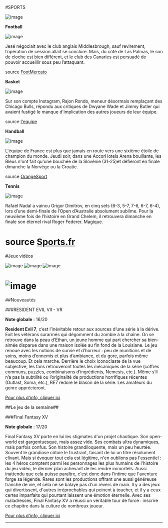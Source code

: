 #SPORTS

![image](http://bulgaria-online.bg/clients/210/images/catalog/categories/sports.png)

**Football**

![image](http://static.wixstatic.com/media/0c8f1b_d4d6bcd939034731865efef50ffa35ef~mv2.jpg_256)

 Jesé négociait avec le club anglais Middlesbrough, sauf revirement, l’opération de cession allait se conclure.
 Mais, du côté de Las Palmas, le son de cloche est bien différent, et le club des Canaries est persuadé de pouvoir accueillir
 sous peu l’attaquant.
 
 source [FootMercato](http://www.footmercato.net/liga/transferts/psg-retournement-de-situation-dans-le-dossier-jese_195012)
 
 **Basket**
 
![image](http://www.spox.com/de/sport/ussport/nba/1612/Bilder/rajon-rondo-600.jpg)

Sur son compte Instagram, Rajon Rondo, meneur désormais remplaçant des Chicago Bulls, répondu aux critiques
de Dwyane Wade et Jimmy Butler qui avaient fustigé le manque d'implication des autres joueurs de leur équipe.

source [l'equipe](http://www.lequipe.fr/Basket/Actualites/Rajon-rondo-repond-a-dwyane-wade-et-jimmy-butler-sur-les-difficultes-des-chicago-bulls/772556)

**Handball**

![image](http://handball.blog.lemonde.fr/files/2015/01/Niko.jpg)

L'équipe de France est plus que jamais en route vers une sixième étoile de champion du monde. Jeudi soir,
dans une AccorHotels Arena bouillante, les Bleus n'ont fait qu'une bouchée de la Slovénie (31-25)et défieront en finale
dimanche la Norvège ou la Croatie.

source [OrangeSport](http://sports.orange.fr/handball/article/handball-le-reve-est-a-portee-de-main-pour-les-bleus-qui-tiennent-leur-finale-CNT000000BZ9Ss.html) 

**Tennis**

![image](http://www.ubitennis.com/wp-content/uploads/2016/08/Rafa-Nadal-US-Open-2016-1-420x278.jpg)

Rafael Nadal a vaincu Grigor Dimitrov, en cinq sets (6-3, 5-7, 7-6, 6-7, 6-4),
lors d’une demi-finale de l’Open d’Australie absolument sublime.
Pour la neuvième fois de l’histoire en Grand Chelem, il retrouvera dimanche en finale son éternel rival Roger Federer. Magique.

source [Sports.fr](http://www.sports.fr/tennis/open-d-australie/articles/nadal-s-offre-une-finale-de-legende-s-1735268)
=======

#Jeux vidéos

![image](http://www.icone-png.com/ico/52/52006.ico)
![image](http://www.icone-png.com/ico/52/51994.ico)
![image](http://www.icone-png.com/ico/33/33172.ico)


![image](http://images2.itechpost.com/data/images/full/28998/resident-evil-vii-biohazard.jpg)
=======

##Nouveautés

###RESIDENT EVIL VII - VR

**Note globale** : 16/20

**Resident Evil 7**, c’est l’inévitable retour aux sources d’une série à la dérive. Exit les vétérans surarmés qui dégomment du zombie à la chaîne. On se retrouve dans la peau d’Ethan, un jeune homme qui part chercher sa bien-aimée disparue dans une maison isolée au fin fond de la Louisiane. Le jeu renoue avec les notions de survie et d’horreur : peu de munitions et de soins, moins d’ennemis et plus d’ambiance, et du gore, parfois même beaucoup. Et cela marche. Derrière le choix iconoclaste de la vue subjective, les fans retrouveront toutes les mécaniques de la série (coffres communs, puzzles, combinaisons d’ingrédients, Nemesis, etc.). Même s’il n’a pas la subtilité ou l’originalité de productions horrifiques récentes (Outlast, Soma, etc.), RE7 redore le blason de la série. Les amateurs du genre apprécieront.

[Pour plus d'info, cliquer ici](https://blog.fr.playstation.com/2016/06/14/resident-evil-7-biohazard-dvoil-sur-ps4-mo-ds-aujourdhui/)

##Le jeu de la semaine##

###Final Fantasy XV

**Note globale** : 17/20

Final Fantasy XV porte en lui les stigmates d'un projet chaotique. Son open-world est gargentuesque, mais assez vide. Ses combats ultra dynamiques, mais parfois confus. Son histoire grandiloquente, mais un peu heurtée. Souvent le grandiose côtoie le frustrant, faisant de lui un titre résolument clivant. Mais si évoquer tout cela est légitime, n'en oublions pas l'essentiel : les 4 héros comptent parmi les personnages les plus humains de l'histoire du jeu vidéo, le dernier plan achevant de les rendre immortels. Aussi inattendu que cela puisse paraître, c'est donc dans l'intime que l'aventure forge sa légende. Rares sont les productions offrant une aussi généreuse tranche de vie, et cela ne se balaye pas d'un revers de main. Il y a des jeux qui divertissent, d'autres irréprochables qui peinent à toucher, et il y a ceux certes imparfaits qui pourtant laissent une émotion éternelle. Avec ses maladresses, Final Fantasy XV a réussi un véritable tour de force : inscrire ce chapitre dans la culture de nombreux joueur.

[Pour plus d'info, cliquer ici](http://www.finalfantasyxv.com/fr)

---

#

